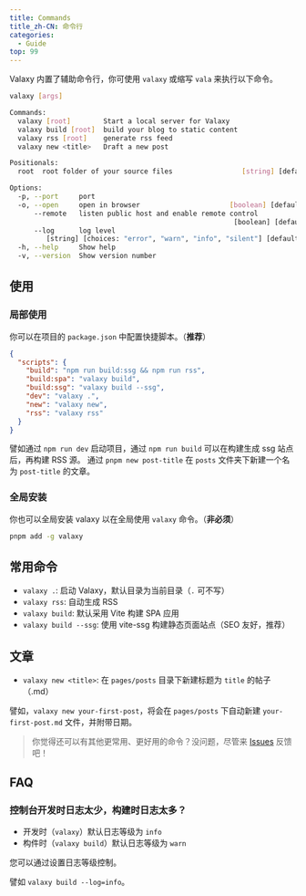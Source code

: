 ```yaml
---
title: Commands
title_zh-CN: 命令行
categories:
  - Guide
top: 99
---
```


Valaxy 内置了辅助命令行，你可使用 `valaxy` 或缩写 `vala` 来执行以下命令。

```bash
valaxy [args]

Commands:
  valaxy [root]        Start a local server for Valaxy                 [default]
  valaxy build [root]  build your blog to static content
  valaxy rss [root]    generate rss feed
  valaxy new <title>   Draft a new post

Positionals:
  root  root folder of your source files                 [string] [default: "."]

Options:
  -p, --port     port                                                   [number]
  -o, --open     open in browser                      [boolean] [default: false]
      --remote   listen public host and enable remote control
                                                       [boolean] [default: true]
      --log      log level
         [string] [choices: "error", "warn", "info", "silent"] [default: "info"]
  -h, --help     Show help                                             [boolean]
  -v, --version  Show version number                                   [boolean]
```

## 使用

### 局部使用

你可以在项目的 `package.json` 中配置快捷脚本。（**推荐**）

```json
{
  "scripts": {
    "build": "npm run build:ssg && npm run rss",
    "build:spa": "valaxy build",
    "build:ssg": "valaxy build --ssg",
    "dev": "valaxy .",
    "new": "valaxy new",
    "rss": "valaxy rss"
  }
}
```

譬如通过 `npm run dev` 启动项目，通过 `npm run build` 可以在构建生成 ssg 站点后，再构建 RSS 源。
通过 `pnpm new post-title` 在 `posts` 文件夹下新建一个名为 `post-title` 的文章。

### 全局安装

你也可以全局安装 valaxy 以在全局使用 `valaxy` 命令。（**非必须**）

```bash
pnpm add -g valaxy
```

## 常用命令

- `valaxy .`: 启动 Valaxy，默认目录为当前目录（`.` 可不写）
- `valaxy rss`: 自动生成 RSS
- `valaxy build`: 默认采用 Vite 构建 SPA 应用
- `valaxy build --ssg`: 使用 vite-ssg 构建静态页面站点（SEO 友好，推荐）

## 文章

- `valaxy new <title>`: 在 `pages/posts` 目录下新建标题为 `title` 的帖子（.md）

譬如，`valaxy new your-first-post`，将会在 `pages/posts` 下自动新建 `your-first-post.md` 文件，并附带日期。

> 你觉得还可以有其他更常用、更好用的命令？没问题，尽管来 [Issues](https://github.com/YunYouJun/valaxy/issues) 反馈吧！

## FAQ

### 控制台开发时日志太少，构建时日志太多？

- 开发时（`valaxy`）默认日志等级为 `info`
- 构件时（`valaxy build`）默认日志等级为 `warn`

您可以通过设置日志等级控制。

譬如 `valaxy build --log=info`。
